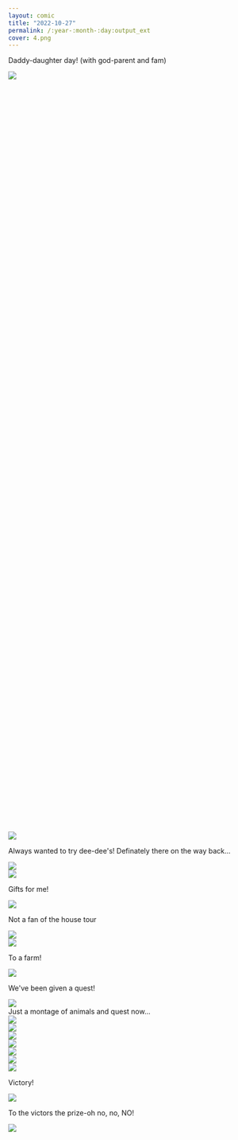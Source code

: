 ```yaml
---
layout: comic
title: "2022-10-27"
permalink: /:year-:month-:day:output_ext
cover: 4.png
--- 
```



<article class="comic layout9" >

  <div style="width:100%;height:40%" >
    <p >Daddy-daughter day! (with god-parent and fam)</p>
    <img src="assets/images/{{page.title}}/1.png">
  </div>
  <div>
    <img src="assets/images/{{page.title}}/2.png">
  </div>
  <div>
    <p> Always wanted to try dee-dee's! Definately there on the way back...</p>
    <img src="assets/images/{{page.title}}/3.png">
  </div>
 <div>
    <img src="assets/images/{{page.title}}/4.png">
  </div>


  <div>
  <p>Gifts for me!</p>
    <img src="assets/images/{{page.title}}/18.png">
  </div>

  <div>
<p>Not a fan of the house tour</p>
    <img src="assets/images/{{page.title}}/5.png">
  </div>
  <div>
    <img src="assets/images/{{page.title}}/8.png">
  </div>


</article>
<article class="comic layout9" >



   <div>
<p>To a farm!</p>
    <img src="assets/images/{{page.title}}/7.png">
  </div>

  <div>
<p> We've been given a quest!</p>
    <img src="assets/images/{{page.title}}/9.png">
  </div>

<div class="textpanel">
Just a montage of animals and quest now... 
</div>
  <div style="width:100%">
    <img src="assets/images/{{page.title}}/6.png">
  </div>
  
  <div>
    <img src="assets/images/{{page.title}}/10.png">
  </div>
  <div style="width:63%">
    <img src="assets/images/{{page.title}}/11.png">
  </div>
</article>
<article class="comic layout4" >


  <div>
    <img src="assets/images/{{page.title}}/12.png">
  </div>

  <div>
    <img src="assets/images/{{page.title}}/13.png">
  </div>

  <div>
    <img src="assets/images/{{page.title}}/14.png">
  </div>
  <div>
    <img src="assets/images/{{page.title}}/15.png">
  </div>
</article>
<article class="comic layout4" >


  <div style="width:100%">
<p>Victory!</p>
    <img src="assets/images/{{page.title}}/16.png">
  </div>
  <div style="width:100%">
<p>To the victors the prize-oh no, no, NO!</p>
    <img src="assets/images/{{page.title}}/17.png">
  </div>







</article>

